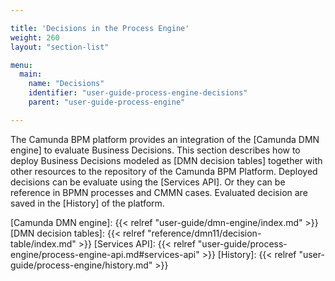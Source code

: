 ```yaml
---

title: 'Decisions in the Process Engine'
weight: 260
layout: "section-list"

menu:
  main:
    name: "Decisions"
    identifier: "user-guide-process-engine-decisions"
    parent: "user-guide-process-engine"

---
```


The Camunda BPM platform provides an integration of the [Camunda DMN engine] to
evaluate Business Decisions. This section describes how to deploy Business
Decisions modeled as [DMN decision tables] together with other resources to the
repository of the Camunda BPM Platform. Deployed decisions can be evaluate
using the [Services API]. Or they can be reference in BPMN processes and CMMN
cases. Evaluated decision are saved in the [History] of the platform.


[Camunda DMN engine]: {{< relref "user-guide/dmn-engine/index.md" >}}
[DMN decision tables]: {{< relref "reference/dmn11/decision-table/index.md" >}}
[Services API]: {{< relref "user-guide/process-engine/process-engine-api.md#services-api" >}}
[History]: {{< relref "user-guide/process-engine/history.md" >}}
